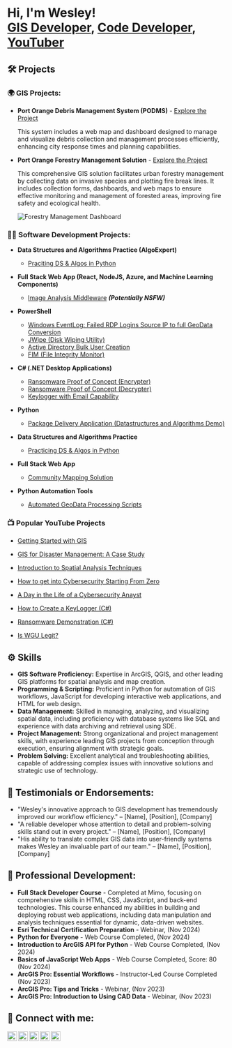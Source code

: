 <h1>Hi, I'm Wesley! <br/><a href="https://github.com/jjones1026">GIS Developer</a>, <a href="https://www.linkedin.com/in/jjones1026/">Code Developer</a>, <a href="https://www.youtube.com/c/[YourYouTubeChannel]">YouTuber</a></h1>

<h2>🛠️ Projects</h2>
<h3>🌍 GIS Projects:</h3>
<ul>
  <li><b>Port Orange Debris Management System (PODMS)</b> - 
    <a href="https://github.com/jjones1026/PODMS">Explore the Project</a>
    <p>This system includes a web map and dashboard designed to manage and visualize debris collection and management processes efficiently, enhancing city response times and planning capabilities.</p>
  </li>
  <li><b>Port Orange Forestry Management Solution</b> - 
    <a href="https://github.com/jjones1026/PO-Forestry-Management">Explore the Project</a>
    <p>This comprehensive GIS solution facilitates urban forestry management by collecting data on invasive species and plotting fire break lines. It includes collection forms, dashboards, and web maps to ensure effective monitoring and management of forested areas, improving fire safety and ecological health.</p>
    <p><img src="https://github.com/user-attachments/assets/c82e93e3-85b6-4414-a0f3-946180f5cbbc" alt="Forestry Management Dashboard" title="Forestry Management Dashboard"/></p>
  </li>
</ul>

<h3>👨‍💻 Software Development Projects:</h3>


- <b>Data Structures and Algorithms Practice (AlgoExpert)</b>
  - [Praciting DS & Algos in Python](https://github.com/joshmadakor1/Algorithms-Practice)
- <b>Full Stack Web App (React, NodeJS, Azure, and Machine Learning Components)</b>
  - [Image Analysis Middleware](https://github.com/joshmadakor1/4chan-Image-Analysis-Middleware-C964) <b><i>(Potentially NSFW)</b></i>
- <b>PowerShell</b>
  - [Windows EventLog: Failed RDP Logins Source IP to full GeoData Conversion](https://github.com/joshmadakor1/Sentinel-Lab)
  - [JWipe (Disk Wiping Utility)](https://github.com/joshmadakor1/Jwipe.PowerShell)
  - [Active Directory Bulk User Creation](https://github.com/joshmadakor1/AD_PS)
  - [FIM (File Integrity Monitor)](https://github.com/joshmadakor1/PowerShell-Integrity-FIM)
- <b>C# (.NET Desktop Applications)</b>
  - [Ransomware Proof of Concept (Encrypter)](https://github.com/joshmadakor1/EncrypterPOC)
  - [Ransomware Proof of Concept (Decrypter)](https://github.com/joshmadakor1/DecrypterPOC)
  - [Keylogger with Email Capability](https://github.com/joshmadakor1/Key-Logger-With-Email)
- <b>Python</b>
  - [Package Delivery Application (Datastructures and Algorithms Demo)](https://github.com/joshmadakor1/Package-Delivery-Pathfinding-Algorithm)


- <b>Data Structures and Algorithms Practice</b>
  - [Practicing DS & Algos in Python](https://github.com/[YourGitHubUsername]/Algorithms-Practice)
- <b>Full Stack Web App</b>
  - [Community Mapping Solution](https://github.com/[YourGitHubUsername]/Community-Mapping-Web-App)
- <b>Python Automation Tools</b>
  - [Automated GeoData Processing Scripts](https://github.com/[YourGitHubUsername]/GeoData-Processing-Automation)

<h3>📺 Popular YouTube Projects</h3>

- [Getting Started with GIS](https://www.youtube.com/watch?v=[VideoID])
- [GIS for Disaster Management: A Case Study](https://www.youtube.com/watch?v=[VideoID])
- [Introduction to Spatial Analysis Techniques](https://www.youtube.com/watch?v=[VideoID])

- [How to get into Cybersecurity Starting From Zero](https://www.youtube.com/watch?v=a83ASGn_V_s)
- [A Day in the Life of a Cybersecurity Anayst](https://www.youtube.com/watch?v=uHy3oM7NnoU)
- [How to Create a KeyLogger (C#)](https://www.youtube.com/watch?v=N-L9hklSlNk)
- [Ransomware Demonstration (C#)](https://www.youtube.com/watch?v=OfvdQeh79s0)
- [Is WGU Legit?](https://www.youtube.com/watch?v=E2MwRWxDBkA)


<h2>⚙️ Skills</h2>
<ul>
  <li><b>GIS Software Proficiency:</b> Expertise in ArcGIS, QGIS, and other leading GIS platforms for spatial analysis and map creation.</li>
  <li><b>Programming & Scripting:</b> Proficient in Python for automation of GIS workflows, JavaScript for developing interactive web applications, and HTML for web design.</li>
  <li><b>Data Management:</b> Skilled in managing, analyzing, and visualizing spatial data, including proficiency with database systems like SQL and experience with data archiving and retrieval using SDE.</li>
  <li><b>Project Management:</b> Strong organizational and project management skills, with experience leading GIS projects from conception through execution, ensuring alignment with strategic goals.</li>
  <li><b>Problem Solving:</b> Excellent analytical and troubleshooting abilities, capable of addressing complex issues with innovative solutions and strategic use of technology.</li>
</ul>

<h2>🌟 Testimonials or Endorsements:</h2>
<ul>
  <li>"Wesley's innovative approach to GIS development has tremendously improved our workflow efficiency." – [Name], [Position], [Company]</li>
  <li>"A reliable developer whose attention to detail and problem-solving skills stand out in every project." – [Name], [Position], [Company]</li>
  <li>"His ability to translate complex GIS data into user-friendly systems makes Wesley an invaluable part of our team." – [Name], [Position], [Company]</li>
</ul>

<h2>🚀 Professional Development:</h2>
<ul>
  <li><b>Full Stack Developer Course</b> - Completed at Mimo, focusing on comprehensive skills in HTML, CSS, JavaScript, and back-end technologies. This course enhanced my abilities in building and deploying robust web applications, including data manipulation and analysis techniques essential for dynamic, data-driven websites.</li>
  <li><b>Esri Technical Certification Preparation</b> - Webinar, (Nov 2024)</li>
  <li><b>Python for Everyone</b> - Web Course Completed, (Nov 2024)</li>
  <li><b>Introduction to ArcGIS API for Python</b> - Web Course Completed, (Nov 2024)</li>
  <li><b>Basics of JavaScript Web Apps</b> - Web Course Completed, Score: 80 (Nov 2024)</li>
  <li><b>ArcGIS Pro: Essential Workflows</b> - Instructor-Led Course Completed (Nov 2023)</li>
  <li><b>ArcGIS Pro: Tips and Tricks</b> - Webinar, (Nov 2023)</li>
  <li><b>ArcGIS Pro: Introduction to Using CAD Data</b> -  Webinar, (Nov 2023)</li>
</ul>


<h2> 🤳 Connect with me:</h2>

[<img align="left" alt="[YourYouTubeChannel] | YouTube" width="22px" src="https://cdn.jsdelivr.net/npm/simple-icons@v3/icons/youtube.svg" />][youtube]
[<img align="left" alt="[YourGitHubUsername] | GitHub" width="22px" src="https://cdn.jsdelivr.net/npm/simple-icons@v3/icons/github.svg" />][github]
[<img align="left" alt="[YourLinkedInProfile] | LinkedIn" width="22px" src="https://cdn.jsdelivr.net/npm/simple-icons@v3/icons/linkedin.svg" />][linkedin]
[<img align="left" alt="[instagram] | Instagram" width="22px" src="https://cdn.jsdelivr.net/npm/simple-icons@v3/icons/instagram.svg" />][instagram]
[<img align="left" alt="[twitch] | Twitch" width="22px" src="https://cdn.jsdelivr.net/npm/simple-icons@v3/icons/twitch.svg" />][twitch]


[youtube]: https://www.youtube.com/c/[YourYouTubeChannel]
[github]: https://github.com/jjones1026
[linkedin]: https://linkedin.com/in/jjones1026
[instagram]: https://www.instagram.com/wesleyjones9125/
[twitch]: https://www.twitch.com/[YourTwitchChannel]

<!--
**[YourGitHubUsername]/[YourGitHubUsername]** is a ✨ _special_ ✨ repository because its `README.md` (this file) appears on your GitHub profile.

Here are some ideas to get you started:

- 🔭 I’m currently working on ...
- 🌱 I’m currently learning ...
- 👯 I’m looking to collaborate on ...
- 🤔 I’m looking for help with ...
- 💬 Ask me about ...
- 📫 How to reach me: ...
- 😄 Pronouns: ...
- ⚡ Fun fact: ...
-->

<!--<h2>🚀 Professional Development:</h2>
<ul>
  <li><b>Certified GIS Professional (GISP)</b> - Earned certification through comprehensive experience and contributions to the GIS field.</li>
  <li><b>Advanced Python for Data Science</b> - Completed course at [Institution Name], focusing on sophisticated data manipulation and analysis techniques.</li>
  <li><b>JavaScript Frameworks Workshop</b> - Participated in a series of workshops on React and Node.js to enhance web application development skills.</li>
  <li><b>Annual ESRI User Conference</b> - Attend yearly to stay current with the latest advancements in GIS technology and network with other professionals.</li>
  <li><b>Webinar on Urban Planning & GIS</b> - Engaged in monthly webinars that explore the intersection of urban planning and GIS technology.</li>
</ul>
-->

